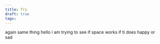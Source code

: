 ```yaml
---
title: Try
draft: true
tags:
---
```


again same thing
hello 
i am trying to see if space works
if ti does happy
or sad
